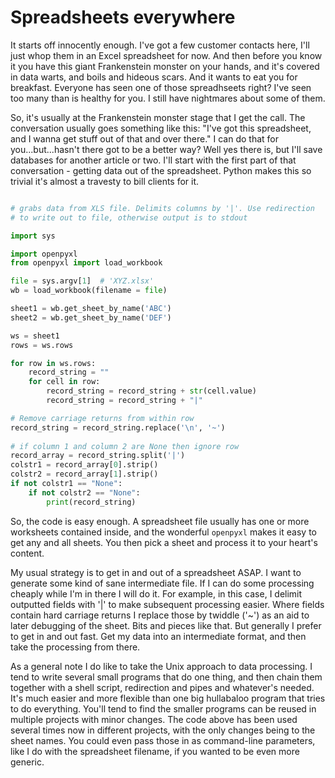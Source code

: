 # Spreadsheets everywhere

It starts off innocently enough. I've got a few customer contacts
here, I'll just whop them in an Excel spreadsheet for now. And then
before you know it you have this giant Frankenstein monster on your
hands, and it's covered in data warts, and boils and hideous
scars. And it wants to eat you for breakfast. Everyone has seen one of
those spreadhseets right? I've seen too many than is healthy for
you. I still have nightmares about some of them.

So, it's usually at the Frankenstein monster stage that I get the
call. The conversation usually goes something like this: "I've got
this spreadsheet, and I wanna get stuff out of that and over there." I
can do that for you...but...hasn't there got to be a better way? Well
yes there is, but I'll save databases for another article or two. I'll
start with the first part of that conversation - getting data out of
the spreadsheet. Python makes this so trivial it's almost a travesty
to bill clients for it.

``` python

# grabs data from XLS file. Delimits columns by '|'. Use redirection
# to write out to file, otherwise output is to stdout

import sys

import openpyxl
from openpyxl import load_workbook

file = sys.argv[1]  # 'XYZ.xlsx'
wb = load_workbook(filename = file)

sheet1 = wb.get_sheet_by_name('ABC')
sheet2 = wb.get_sheet_by_name('DEF')

ws = sheet1
rows = ws.rows

for row in ws.rows:
    record_string = ""
    for cell in row:
        record_string = record_string + str(cell.value)
        record_string = record_string + "|" 

# Remove carriage returns from within row 
record_string = record_string.replace('\n', '~') 
    
# if column 1 and column 2 are None then ignore row
record_array = record_string.split('|') 
colstr1 = record_array[0].strip()
colstr2 = record_array[1].strip()
if not colstr1 == "None":
    if not colstr2 == "None":
        print(record_string) 

```

So, the code is easy enough. A spreadsheet file usually has one or
more worksheets contained inside, and the wonderful `openpyxl` makes it
easy to get any and all sheets. You then pick a sheet and process it
to your heart's content.

My usual strategy is to get in and out of a spreadsheet ASAP. I want
to generate some kind of sane intermediate file. If I can do some
processing cheaply while I'm in there I will do it. For example, in
this case, I delimit outputted fields with '|' to make subsequent
processing easier. Where fields contain hard carriage returns I
replace those by twiddle ('~') as an aid to later debugging of the
sheet. Bits and pieces like that. But generally I prefer to get in and
out fast. Get my data into an intermediate format, and then take the
processing from there.

As a general note I do like to take the Unix approach to data
processing. I tend to write several small programs that do one thing,
and then chain them together with a shell script, redirection and
pipes and whatever's needed. It's much easier and more flexible than
one big hullabaloo program that tries to do everything. You'll tend to
find the smaller programs can be reused in multiple projects with
minor changes. The code above has been used several times now in
different projects, with the only changes being to the sheet
names. You could even pass those in as command-line parameters, like I
do with the spreadsheet filename, if you wanted to be even more
generic.


